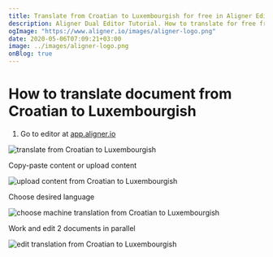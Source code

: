 ```yaml
---
title: Translate from Croatian to Luxembourgish for free in Aligner Editor
description: Aligner Dual Editor Tutorial. How to translate for free from Croatian to Luxembourgish. Aligner is multilingual document management platform. 
ogImage: "https://www.aligner.io/images/aligner-logo.png"
date: 2020-05-06T07:09:21+03:00
image: ../images/aligner-logo.png
onBlog: true
---
```


# How to translate document from Croatian to Luxembourgish

1. Go to editor at [app.aligner.io](https://app.aligner.io "Aligner App web page")

![translate from Croatian to Luxembourgish](../aligner-blank-editor.png "translate from Croatian to Luxembourgish")

Copy-paste content or upload content

![upload content from Croatian to Luxembourgish](../aligner-uploaded-document.png "upload content from Croatian to Luxembourgish")

Choose desired language

![choose machine translation from Croatian to Luxembourgish](../aligner-language-dropdown.png "choose machine translation from Croatian to Luxembourgish")

Work and edit 2 documents in parallel

![edit translation from Croatian to Luxembourgish](../aligner-double-sitded-editor.png "edit translation from Croatian to Luxembourgish")

